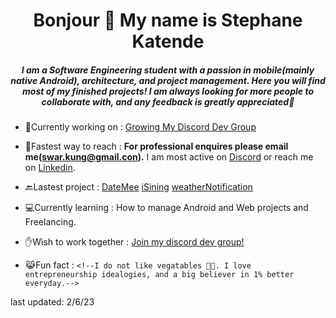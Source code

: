 <h1 align="center">Bonjour 🤟 My name is Stephane Katende</h1>
<h5 align="center">I am a Software Engineering student with a passion in mobile(mainly native Android), architecture, and project management. Here you will find most of my finished projects! I am always looking for more people to collaborate with, and any feedback is greatly appreciated🖤</h5>


- 🎯Currently working on : [Growing My Discord Dev Group](https://github.com/Android-Battalion)  

- 📲Fastest way to reach : **For professional enquires please email me(swar.kung@gmail.con).** I am most active on [Discord](https://discord.gg/yeZvjjYz) or reach me on [Linkedin](https://www.linkedin.com/in/skatende/).

- 🔙Lastest project : [DateMee](https://www.figma.com/file/PgJFxHHQAnYB5roi11zgUb/DateMe!!---UI?node-id=0%3A1&t=OZMXoiLLSJ6rD4oN-0) [iSining](https://github.com/ajcatindig/iSining) [weatherNotification](https://github.com/stephaneK123/weatherNotification) 

- 💻Currently learning : How to manage Android and Web projects and Freelancing. 

- ✋Wish to work together : [Join my discord dev group!](https://discord.gg/SmPdSKBP4R)

- 😹Fun fact :  `<!--I do not like vegatables 🤮🤢. I love entrepreneurship idealogies, and a big believer in 1% better everyday.-->`

last updated: 2/6/23
